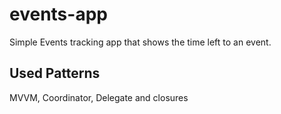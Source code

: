 # events-app

Simple Events tracking app that shows the time left to an event.

## Used Patterns

MVVM, Coordinator, Delegate and closures
